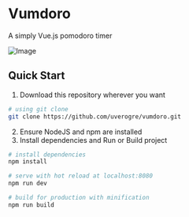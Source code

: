 # Vumdoro

A simply Vue.js pomodoro timer

![Image](https://i.imgur.com/BdFoekF.png)
## Quick Start

1. Download this repository wherever you want
```bash
# using git clone
git clone https://github.com/uverogre/vumdoro.git
```
2. Ensure NodeJS and npm are installed
3. Install dependencies and Run or Build project

```bash
# install dependencies
npm install

# serve with hot reload at localhost:8080
npm run dev

# build for production with minification
npm run build

```

